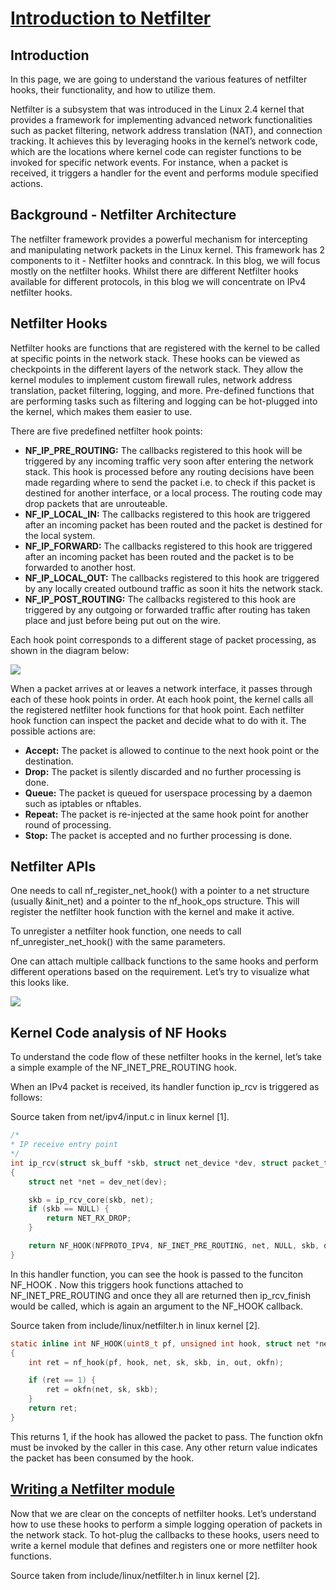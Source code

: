 # **[Introduction to Netfilter](https://blogs.oracle.com/linux/post/introduction-to-netfilter)**

## Introduction

In this page, we are going to understand the various features of netfilter hooks, their functionality, and how to utilize them.

Netfilter is a subsystem that was introduced in the Linux 2.4 kernel that provides a framework for implementing advanced network functionalities such as packet filtering, network address translation (NAT), and connection tracking. It achieves this by leveraging hooks in the kernel’s network code, which are the locations where kernel code can register functions to be invoked for specific network events. For instance, when a packet is received, it triggers a handler for the event and performs module specified actions.

## Background - Netfilter Architecture

The netfilter framework provides a powerful mechanism for intercepting and manipulating network packets in the Linux kernel. This framework has 2 components to it - Netfilter hooks and conntrack. In this blog, we will focus mostly on the netfilter hooks. Whilst there are different Netfilter hooks available for different protocols, in this blog we will concentrate on IPv4 netfilter hooks.

## Netfilter Hooks

Netfilter hooks are functions that are registered with the kernel to be called at specific points in the network stack. These hooks can be viewed as checkpoints in the different layers of the network stack. They allow the kernel modules to implement custom firewall rules, network address translation, packet filtering, logging, and more. Pre-defined functions that are performing tasks such as filtering and logging can be hot-plugged into the kernel, which makes them easier to use.

There are five predefined netfilter hook points:

- **NF_IP_PRE_ROUTING:** The callbacks registered to this hook will be triggered by any incoming traffic very soon after entering the network stack. This hook is processed before any routing decisions have been made regarding where to send the packet i.e. to check if this packet is destined for another interface, or a local process. The routing code may drop packets that are unrouteable.
- **NF_IP_LOCAL_IN:** The callbacks registered to this hook are triggered after an incoming packet has been routed and the packet is destined for the local system.
- **NF_IP_FORWARD:** The callbacks registered to this hook are triggered after an incoming packet has been routed and the packet is to be forwarded to another host.
- **NF_IP_LOCAL_OUT:** The callbacks registered to this hook are triggered by any locally created outbound traffic as soon it hits the network stack.
- **NF_IP_POST_ROUTING:** The callbacks registered to this hook are triggered by any outgoing or forwarded traffic after routing has taken place and just before being put out on the wire.

Each hook point corresponds to a different stage of packet processing, as shown in the diagram below:

![](https://blogs.oracle.com/content/published/api/v1.1/assets/CONTA49E135C72694072948F0F9816404B23/Medium?cb=_cache_31b4&channelToken=3189ef66cf584820b5b19e6b10792d6f&format=jpg)

When a packet arrives at or leaves a network interface, it passes through each of these hook points in order. At each hook point, the kernel calls all the registered netfilter hook functions for that hook point. Each netfilter hook function can inspect the packet and decide what to do with it. The possible actions are:

- **Accept:** The packet is allowed to continue to the next hook point or the destination.
- **Drop:** The packet is silently discarded and no further processing is done.
- **Queue:** The packet is queued for userspace processing by a daemon such as iptables or nftables.
- **Repeat:** The packet is re-injected at the same hook point for another round of processing.
- **Stop:** The packet is accepted and no further processing is done.

## Netfilter APIs

One needs to call nf_register_net_hook() with a pointer to a net structure (usually &init_net) and a pointer to the nf_hook_ops structure. This will register the netfilter hook function with the kernel and make it active.

To unregister a netfilter hook function, one needs to call nf_unregister_net_hook() with the same parameters.

One can attach multiple callback functions to the same hooks and perform different operations based on the requirement. Let’s try to visualize what this looks like.

![](https://blogs.oracle.com/content/published/api/v1.1/assets/CONT0E12FB1217624876A18BD7E71AE68359/Medium?cb=_cache_31b4&channelToken=3189ef66cf584820b5b19e6b10792d6f&format=jpg)

## Kernel Code analysis of NF Hooks

To understand the code flow of these netfilter hooks in the kernel, let’s take a simple example of the NF_INET_PRE_ROUTING hook.

When an IPv4 packet is received, its handler function ip_rcv is triggered as follows:

Source taken from net/ipv4/input.c in linux kernel [1].

```c
/*
* IP receive entry point
*/
int ip_rcv(struct sk_buff *skb, struct net_device *dev, struct packet_type *pt, struct net_device *orig_dev)
{
    struct net *net = dev_net(dev);

    skb = ip_rcv_core(skb, net);
    if (skb == NULL) {
        return NET_RX_DROP;
    }

    return NF_HOOK(NFPROTO_IPV4, NF_INET_PRE_ROUTING, net, NULL, skb, dev, NULL, ip_rcv_finish);
}
```

In this handler function, you can see the hook is passed to the funciton NF_HOOK . Now this triggers hook functions attached to NF_INET_PRE_ROUTING and once they all are returned then ip_rcv_finish would be called, which is again an argument to the NF_HOOK callback.

Source taken from include/linux/netfilter.h in linux kernel [2].

```c
static inline int NF_HOOK(uint8_t pf, unsigned int hook, struct net *net, struct sock *sk, struct sk_buff *skb, struct net_device *in, struct net_device *out, int (*okfn)(struct net *, struct sock *, struct sk_buff *))
{
    int ret = nf_hook(pf, hook, net, sk, skb, in, out, okfn);

    if (ret == 1) {
        ret = okfn(net, sk, skb);
    }
    return ret;
}
```

This returns 1, if the hook has allowed the packet to pass. The function okfn must be invoked by the caller in this case. Any other return value indicates the packet has been consumed by the hook.

## **[Writing a Netfilter module](https://medium.com/dvt-engineering/how-to-write-your-first-linux-kernel-module-cf284408beeb)**

Now that we are clear on the concepts of netfilter hooks. Let’s understand how to use these hooks to perform a simple logging operation of packets in the network stack. To hot-plug the callbacks to these hooks, users need to write a kernel module that defines and registers one or more netfilter hook functions.

Source taken from include/linux/netfilter.h in linux kernel [2].
